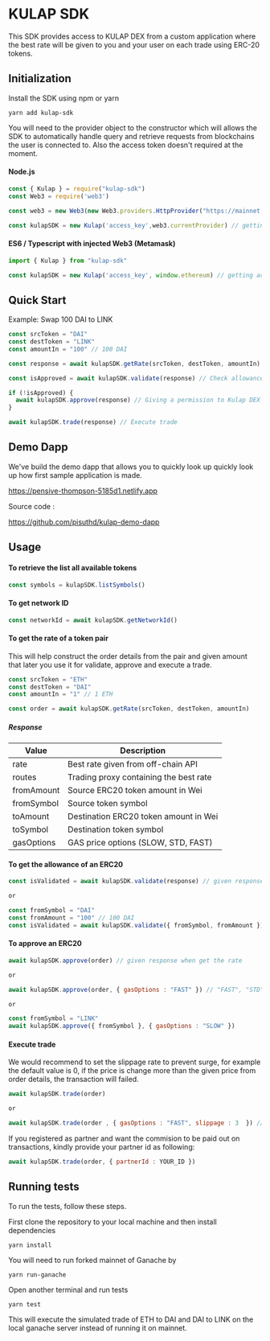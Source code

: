 # KULAP SDK 

This SDK provides access to KULAP DEX from a custom application where the best rate will be given to you and your user on each trade using ERC-20 tokens.


## Initialization

Install the SDK using npm or yarn

```
yarn add kulap-sdk
```

You will need to the provider object to the constructor which will allows the SDK to automatically handle query and retrieve requests from blockchains the user is connected to. Also the access token doesn't required at the moment.

#### Node.js

```js
const { Kulap } = require("kulap-sdk")
const Web3 = require('web3')

const web3 = new Web3(new Web3.providers.HttpProvider("https://mainnet.infura.io/v3/YOUR_PROJECT_ID"))

const kulapSDK = new Kulap('access_key',web3.currentProvider) // getting access key from the kulap.io console
```

#### ES6 / Typescript with injected Web3 (Metamask)

```ts
import { Kulap } from "kulap-sdk"

const kulapSDK = new Kulap('access_key', window.ethereum) // getting access key from the kulap.io console
```
## Quick Start

Example: Swap 100 DAI to LINK

```js
const srcToken = "DAI"
const destToken = "LINK"
const amountIn = "100" // 100 DAI

const response = await kulapSDK.getRate(srcToken, destToken, amountIn) // Get best rate from off-chain API

const isApproved = await kulapSDK.validate(response) // Check allowance of DAI token to Kulap DEX smart contract is made

if (!isApproved) {
  await kulapSDK.approve(response) // Giving a permission to Kulap DEX smart contract, the rights to transfer DAI
}

await kulapSDK.trade(response) // Execute trade

```
## Demo Dapp

We've build the demo dapp that allows you to quickly look up quickly look up how first sample application is made.

https://pensive-thompson-5185d1.netlify.app

Source code :

https://github.com/pisuthd/kulap-demo-dapp

## Usage

#### To retrieve the list all available tokens
```js
const symbols = kulapSDK.listSymbols()
```

#### To get network ID
```js
const networkId = await kulapSDK.getNetworkId()
```

#### To get the rate of a token pair 

This will help construct the order details from the pair and given amount that later you use it for validate, approve and execute a trade.

```ts
const srcToken = "ETH"
const destToken = "DAI"
const amountIn = "1" // 1 ETH

const order = await kulapSDK.getRate(srcToken, destToken, amountIn)
```
##### Response
| Value      | Description                                |
|------------|--------------------------------------------|
| rate       | Best rate given from off-chain API         | 
| routes     | Trading proxy containing the best rate     |          
| fromAmount | Source ERC20 token amount in Wei           | 
| fromSymbol | Source token symbol                        | 
| toAmount   | Destination ERC20 token amount in Wei      |
| toSymbol   | Destination token symbol                   | 
| gasOptions | GAS price options (SLOW, STD, FAST)        | 

#### To get the allowance of an ERC20
```js
const isValidated = await kulapSDK.validate(response) // given response when get the rate 

or

const fromSymbol = "DAI"
const fromAmount = "100" // 100 DAI
const isValidated = await kulapSDK.validate({ fromSymbol, fromAmount })
```

#### To approve an ERC20
```js
await kulapSDK.approve(order) // given response when get the rate 

or

await kulapSDK.approve(order, { gasOptions : "FAST" }) // "FAST", "STD", "SLOW" (default : "FAST")

or

const fromSymbol = "LINK"
await kulapSDK.approve({ fromSymbol }, { gasOptions : "SLOW" })
```

#### Execute trade

We would recommend to set the slippage rate to prevent surge, for example the default value is 0, if the price is change more than the given price from order details, the transaction will failed.

```js
await kulapSDK.trade(order)

or

await kulapSDK.trade(order , { gasOptions : "FAST", slippage : 3  }) // slippage must be provided in percentage
```

If you registered as partner and want the commision to be paid out on transactions, kindly provide your partner id as following:
```js
await kulapSDK.trade(order, { partnerId : YOUR_ID })
```

## Running tests

To run the tests, follow these steps.

First clone the repository to your local machine and then install dependencies

```
yarn install
```
You will need to run forked mainnet of Ganache by

```
yarn run-ganache
```
Open another terminal and run tests
```
yarn test
```
This will execute the simulated trade of ETH to DAI and DAI to LINK on the local ganache server instead of running it on mainnet.








